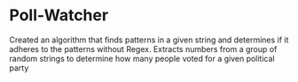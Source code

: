 # Poll-Watcher
Created an algorithm that finds patterns in a given string and determines if it adheres to the patterns without Regex. Extracts numbers from a group of random strings to determine how many people voted for a given political party

